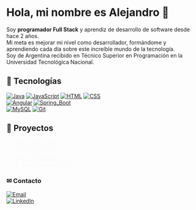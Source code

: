 # Hola, mi nombre es Alejandro 👋 

Soy **programador Full Stack** y aprendiz de desarrollo de software desde hace 2 años. 
</br>
Mi meta es mejorar mi nivel como desarrollador, formándome y aprendiendo cada día sobre este increíble mundo de la tecnología.
</br>
Soy de Argentina recibido en Técnico Superior en Programación en la Universidad Tecnológica Nacional.

## 🤖 Tecnologías

[![Java](https://img.shields.io/badge/Java-007396?style=for-the-badge&logo=java&logoColor=white&labelColor=101010)]()
[![JavaScript](https://img.shields.io/badge/JavaScript-F7DF1E?style=for-the-badge&logo=javascript&logoColor=white&labelColor=101010)]()
[![HTML](https://img.shields.io/badge/Html-E34F26?style=for-the-badge&logo=html5&logoColor=white&labelColor=101010)]()
[![CSS](https://img.shields.io/badge/Css-1572B6?style=for-the-badge&logo=css3&logoColor=white&labelColor=101010)]()
</br>
[![Angular](https://img.shields.io/badge/Angular-DD0031?style=for-the-badge&logo=angular&logoColor=white&labelColor=101010)]()
[![Spring_Boot](https://img.shields.io/badge/Spring_Boot-6DB33F?style=for-the-badge&logo=springboot&logoColor=white&labelColor=101010)]()
</br>
[![MySQL](https://img.shields.io/badge/MySQL-4479A1?style=for-the-badge&logo=mysql&logoColor=white&labelColor=101010)]()
[![Git](https://img.shields.io/badge/Git-F05032?style=for-the-badge&logo=git&logoColor=white&labelColor=101010)]()

## 🌺 Proyectos

<ul style="width: 100%; list-style: none;">
        <li>
            <a style="text-decoration: none; color: #fafafa;" href="https://alejandrodalzotto.github.io/">🌟 Portafolio Web</a>
        </li>
        <li>
            <a style="text-decoration: none; color: #fafafa;" href="https://lm4nu.github.io/Comunicate/">🔈 Comunicate</a>
        </li>
        <li>
            <a style="text-decoration: none; color: #fafafa;" href="https://github.com/WaldoCuevas/StockTracking">🐄 StockTracking</a>
        </li>
        <li>
            <a style="text-decoration: none; color: #fafafa;" href="https://alejandrodalzotto.github.io/carrito-de-compras/">🛒 Carrito de compras</a>
        </li>
    </ul>

### ✉ Contacto

[![Email](https://img.shields.io/badge/Mail-EA4335?style=for-the-badge&logo=gmail&logoColor=white&labelColor=101010)](mailto:aledalzotto15@gmail.com)
</br>
[![LinkedIn](https://img.shields.io/badge/linkedin-0A66C2?style=for-the-badge&logo=linkedin&logoColor=white&labelColor=101010)](https://www.linkedin.com/in/alejandro-dalzotto-44214a24b/)
